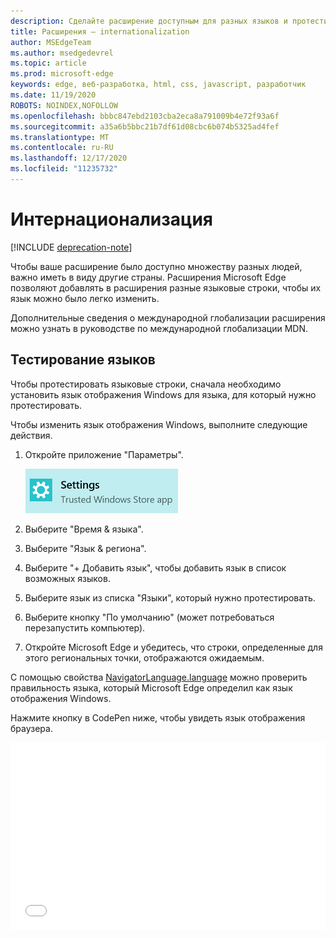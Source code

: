 ```yaml
---
description: Сделайте расширение доступным для разных языков и протестировать языковые строки с помощью руководства по международной глобализации.
title: Расширения — internationalization
author: MSEdgeTeam
ms.author: msedgedevrel
ms.topic: article
ms.prod: microsoft-edge
keywords: edge, веб-разработка, html, css, javascript, разработчик
ms.date: 11/19/2020
ROBOTS: NOINDEX,NOFOLLOW
ms.openlocfilehash: bbbc847ebd2103cba2eca8a791009b4e72f93a6f
ms.sourcegitcommit: a35a6b5bbc21b7df61d08cbc6b074b5325ad4fef
ms.translationtype: MT
ms.contentlocale: ru-RU
ms.lasthandoff: 12/17/2020
ms.locfileid: "11235732"
---
```

# Интернационализация  

[!INCLUDE [deprecation-note](../includes/deprecation-note.md)]  

Чтобы ваше расширение было доступно множеству разных людей, важно иметь в виду другие страны. Расширения Microsoft Edge позволяют добавлять в расширения разные языковые строки, чтобы их язык можно было легко изменить.

Дополнительные сведения о международной глобализации расширения можно [](https://developer.mozilla.org/Add-ons/WebExtensions/Internationalization)узнать в руководстве по международной глобализации MDN.


## Тестирование языков

Чтобы протестировать языковые строки, сначала необходимо установить язык отображения Windows для языка, для который нужно протестировать.

Чтобы изменить язык отображения Windows, выполните следующие действия.

1. Откройте приложение "Параметры".

   ![приложение параметров](./../media/loc-settings.png)
2. Выберите "Время & языка".
3. Выберите "Язык & региона".
4. Выберите "+ Добавить язык", чтобы добавить язык в список возможных языков.
5. Выберите язык из списка "Языки", который нужно протестировать.
6. Выберите кнопку "По умолчанию" (может потребоваться перезапустить компьютер).
7. Откройте Microsoft Edge и убедитесь, что строки, определенные для этого региональных точки, отображаются ожидаемым.

С помощью свойства [NavigatorLanguage.language](https://developer.mozilla.org/docs/Web/API/NavigatorLanguage/language) можно проверить правильность языка, который Microsoft Edge определил как язык отображения Windows.

Нажмите кнопку в CodePen ниже, чтобы увидеть язык отображения браузера.

<iframe height='300' scrolling='no' title='Получить региональные органы' src='//codepen.io/MSEdgeDev/embed/VaRWwR/?height=300&theme-id=23761&default-tab=result&embed-version=2&editable=true' frameborder='no' allowtransparency='true' allowfullscreen='true' style='width: 100%;'>См. <a href='https://codepen.io/MSEdgeDev/pen/VaRWwR/'> локаль получения </a> пера msEdgeDev ( <a href='http://codepen.io/MSEdgeDev'> </a> @MSEdgeDev) на <a href='http://codepen.io'> </a> CodePen.
</iframe>
